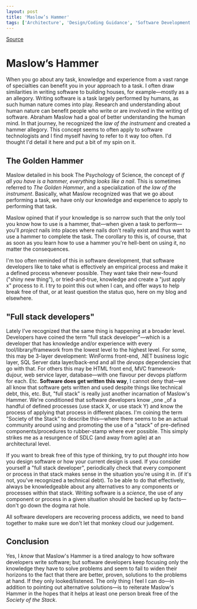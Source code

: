 ```yaml
---
layout: post
title: 'Maslow’s Hammer'
tags: ['Architecture', 'Design/Coding Guidance', 'Software Development', 'Software Development Guidance', 'Software Development Practices', 'Tips', 'msmvps']
---
```

[Source](http://pr-blog.azurewebsites.net/2014/08/12/maslows-hammer/ "Permalink to Maslow’s Hammer")

# Maslow’s Hammer

When you go about any task, knowledge and experience from a vast range of specialties can benefit you in your approach to a task. I often draw similarities in writing software to building houses, for example—mostly as a an allegory. Writing software is a task largely performed by humans, as such human nature comes into play. Research and understanding about human nature can benefit people who write or are involved in the writing of software. Abraham Maslow had a goal of better understanding the human mind. In that journey, he recognized the _law of the instrument_ and created a hammer allegory. This concept seems to often apply to software technologists and I find myself having to refer to it way too often. I'd thought I'd detail it here and put a bit of my spin on it.

## The Golden Hammer

Maslow detailed in his book The Psychology of Science, the concept of _if all you have is a hammer, everything looks like a nail_. This is sometimes referred to _The Golden Hammer_, and a specialization of _the law of the instrument_. Basically, what Maslow recognized was that we go about performing a task, we have only our knowledge and experience to apply to performing that task.

Maslow opined that if your knowledge is so narrow such that the only tool you know how to use is a hammer, that—when given a task to perform—you'll _project_ nails into places where nails don't really exist and thus want to use a hammer to complete the task. The corollary to this is, of course, that as soon as you learn how to use a hammer you're hell-bent on using it, no matter the consequences.

I'm too often reminded of this in software development, that software developers like to take what is effectively an empirical process and make it a defined process whenever possible. They want take their new-found ("shiny new thing"), or tried-and-true, knowledge and create a "just apply x" process to it. I try to point this out when I can, and offer ways to help break free of that, or at least question the status quo, here on my blog and elsewhere.

## "Full stack developers"

Lately I've recognized that the same thing is happening at a broader level. Developers have coined the term "full stack developer"—which is a developer that has knowledge and/or experience with every tool/library/framework from the lowest level to the highest level. For some, this may be 3-layer development: WinForms front-end, .NET business logic layer, SQL Server data layer/back-end and all the _devops_ dependencies that go with that. For others this may be HTML front end, MVC framework-dujour, web service layer, database—with one flavour per devops platform for each. Etc. **Software does get written this way**, I cannot deny that—we all know that software gets written and used despite things like technical debt, this, etc. But, "full stack" is really just another incarnation of Maslow's Hammer. We're conditioned that software developers know _one _of a handful of defined processes (use stack X, or use stack Y) and know the process of applying that process in different places. I'm coining the term "Society of the Stack" to describe this—where there seems to be an actual community around using and promoting the use of a "stack" of pre-defined components/procedures to rubber-stamp where ever possible. This simply strikes me as a resurgence of SDLC (and away from agile) at an architectural level.

If you want to break free of this type of thinking, try to put _thought_ into how you design software or how your current design is used. If you consider yourself a "full stack developer", periodically check that every component or process in that stack makes sense in the situation you're using it in. (if it's not, you've recognized a technical debt). To be able to do that effectively, always be knowledgeable about any alternatives to any components or processes within that stack. Writing software is a _science_, the use of any component or process in a given situation should be backed up by facts—don't go down the dogma rat hole.

All software developers are recovering process addicts, we need to band together to make sure we don't let that monkey cloud our judgement.

## Conclusion

Yes, I _know_ that Maslow's Hammer is a tired analogy to how software developers write software; but software developers keep focusing only the knowledge they have to solve problems and seem to fail to widen their horizons to the fact that there are better, proven, solutions to the problems at hand. If they only looked/listened. The only thing I feel I can do—in addition to pointing out alternative solutions—is to reiterate Maslow's Hammer in the hopes that it helps at least one person break free of the _Society of the Stack_.


